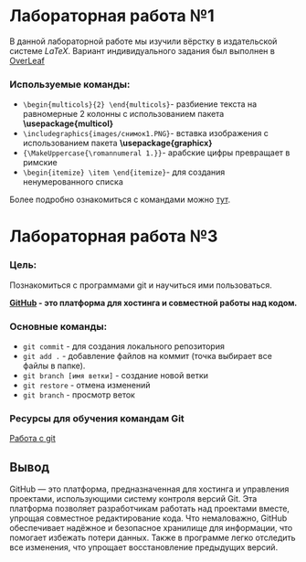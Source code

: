 # Лабораторная работа №1
В данной лабораторной работе мы изучили вёрстку в издательской системе *LaTeX*. 
Вариант индивидуального задания был выполнен в [OverLeaf](https://ru.overleaf.com)

### Используемые команды:
* ` \begin{multicols}{2} \end{multicols} `- разбиение текста на равномерные 2 колонны с использованием пакета **\usepackage{multicol}**
* ` \includegraphics{images/снимок1.PNG} `- вставка изображения с использованием пакета **\usepackage{graphicx}**
* ` {\MakeUppercase{\romannumeral 1.}} `- арабские цифры превращает в римские
* ` \begin{itemize} \item \end{itemize} `- для создания ненумерованного списка

Более подробно ознакомиться с командами можно [тут](https://www.overleaf.com/learn/latex/Learn_LaTeX_in_30_minutes).

# Лабораторная работа №3
### Цель: 
Познакомиться с программами git и научиться ими пользоваться.

**[GitHub](https://github.com/) - это платформа для хостинга и совместной работы над кодом.**

### Основные команды:
* ` git commit ` - для создания локального репозитория
* ` git add . ` - добавление файлов на коммит (точка выбирает все файлы в папке).
* ` git branch [имя ветки] ` - создание новой ветки
* ` git restore ` - отмена изменений
* ` git branch ` - просмотр веток

 ### Ресурсы для обучения командам Git 
<a href="https://habr.com/ru/articles/541258/">Работа с git</a> 

## Вывод
GitHub — это платформа, предназначенная для хостинга и управления проектами, использующими систему контроля версий Git. Эта платформа позволяет разработчикам работать над проектами вместе, упрощая совместное редактирование кода. Что немаловажно, GitHub обеспечивает надёжное и безопасное хранилище для информации, что помогает избежать потери данных. Также в программе легко отследить все изменения, что упрощает восстановление предыдущих версий.
